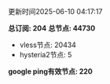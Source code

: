 更新时间2025-06-10 04:17:17

**总订阅: 204**
**总节点: 44730**
- vless节点: 20434
- hysteria2节点: 5

**google ping有效节点: 220**

